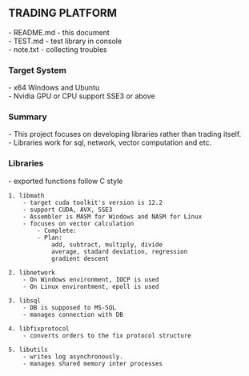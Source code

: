 <h2>TRADING PLATFORM</h2>
    - README.md - this document<br>
    - TEST.md   - test library in console<br>
    - note.txt  - collecting troubles<br>

<h3>Target System</h3>
    - x64 Windows and Ubuntu<br>
    - Nvidia GPU or CPU support SSE3 or above<br>

<h3>Summary</h3>
    - This project focuses on developing libraries rather than trading itself.<br>
    - Libraries work for sql, network, vector computation and etc.<br>

<h3>Libraries</h3>
    - exported functions follow C style<br>

    1. libmath
        - target cuda toolkit's version is 12.2
        - support CUDA, AVX, SSE3
        - Assembler is MASM for Windows and NASM for Linux
        - focuses on vector calculation
            - Complete:
            - Plan:
                add, subtract, multiply, divide
                average, stadard deviation, regression
                gradient descent

    2. libnetwork
        - On Windows environment, IOCP is used
        - On Linux environtment, epoll is used

    3. libsql
        - DB is supposed to MS-SQL
        - manages connection with DB

    4. libfixprotocol
        - converts orders to the fix protocol structure

    5. libutils
        - writes log asynchronously.
        - manages shared memory inter processes

